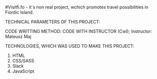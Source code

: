 #Visitfi.fo - it`s non real project, wchich promotes travel possibilities in Fiordic Island. 

TECHNICAL PARAMETERS OF THIS PROJECT:

CODE WRITTING METHOD: CODE WITH INSTRUCTOR (CwI); Instructor: Mateusz Maj

TECHNOLOGIES, WHICH WAS USED TO MAKE THIS PROJECT:

1. HTML
2. CSS/SASS
3. Slack
4. JavaScript

